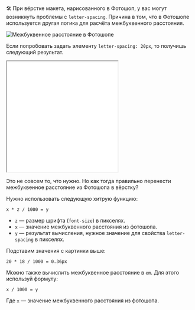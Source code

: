 🛠 При вёрстке макета, нарисованного в Фотошоп, у вас могут возникнуть проблемы с `letter-spacing`. Причина в том, что в Фотошопе используется другая логика для расчёта межбуквенного расстояния.

![Межбуквенное расстояние в Фотошопе](../images/letter-spacing.png)

Если попробовать задать элементу `letter-spacing: 20px`, то получишь следующий результат.

<iframe title="Межбуквенное расстояние, перенесённое из photoshop" src="../demos/photoshop/" height="300"></iframe>

Это не совсем то, что нужно. Но как тогда правильно перенести межбуквенное расстояние из Фотошопа в вёрстку?

Нужно использовать следующую хитрую функцию:

```
x * z / 1000 = y
```

- `z` — размер шрифта (`font-size`) в пикселях.
- `x` — значение межбуквенного расстояния из фотошопа.
- `y` — результат вычисления, нужное значение для свойства `letter-spacing` в пикселях.

Подставим значения с картинки выше:

```
20 * 18 / 1000 = 0.36px
```

Можно также вычислить межбуквенное расстояние в `em`. Для этого используй формулу:

```
x / 1000 = y
```

Где `x` — значение межбуквенного расстояния из фотошопа.
